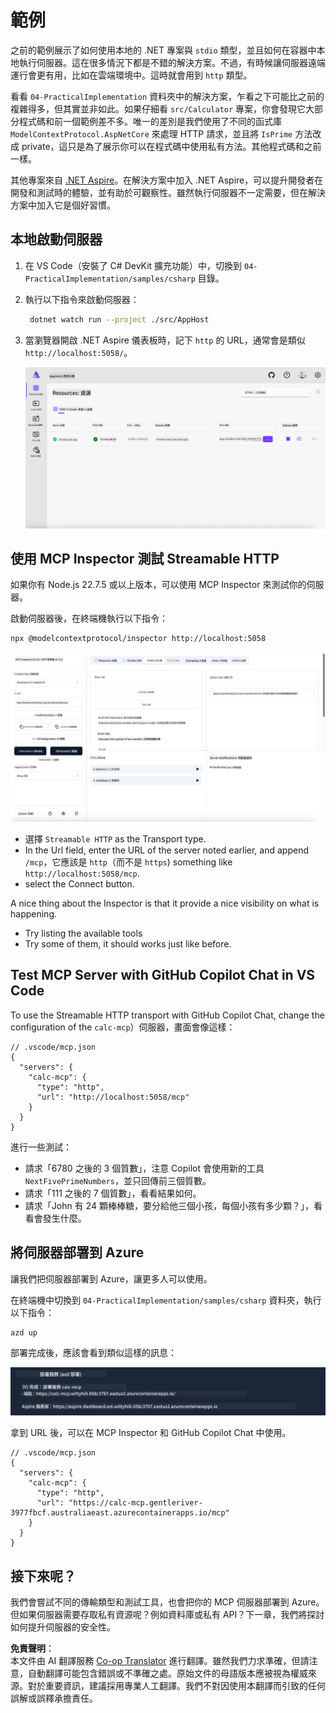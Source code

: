 <!--
CO_OP_TRANSLATOR_METADATA:
{
  "original_hash": "0bc7bd48f55f1565f1d95ccb2c16f728",
  "translation_date": "2025-06-18T07:47:34+00:00",
  "source_file": "04-PracticalImplementation/samples/csharp/README.md",
  "language_code": "hk"
}
-->
# 範例

之前的範例展示了如何使用本地的 .NET 專案與 `stdio` 類型，並且如何在容器中本地執行伺服器。這在很多情況下都是不錯的解決方案。不過，有時候讓伺服器遠端運行會更有用，比如在雲端環境中。這時就會用到 `http` 類型。

看看 `04-PracticalImplementation` 資料夾中的解決方案，乍看之下可能比之前的複雜得多，但其實並非如此。如果仔細看 `src/Calculator` 專案，你會發現它大部分程式碼和前一個範例差不多。唯一的差別是我們使用了不同的函式庫 `ModelContextProtocol.AspNetCore` 來處理 HTTP 請求，並且將 `IsPrime` 方法改成 private，這只是為了展示你可以在程式碼中使用私有方法。其他程式碼和之前一樣。

其他專案來自 [.NET Aspire](https://learn.microsoft.com/dotnet/aspire/get-started/aspire-overview)。在解決方案中加入 .NET Aspire，可以提升開發者在開發和測試時的體驗，並有助於可觀察性。雖然執行伺服器不一定需要，但在解決方案中加入它是個好習慣。

## 本地啟動伺服器

1. 在 VS Code（安裝了 C# DevKit 擴充功能）中，切換到 `04-PracticalImplementation/samples/csharp` 目錄。
1. 執行以下指令來啟動伺服器：

   ```bash
    dotnet watch run --project ./src/AppHost
   ```

1. 當瀏覽器開啟 .NET Aspire 儀表板時，記下 `http` 的 URL，通常會是類似 `http://localhost:5058/`。

   ![.NET Aspire 儀表板](../../../../../translated_images/dotnet-aspire-dashboard.0a7095710e9301e90df2efd867e1b675b3b9bc2ccd7feb1ebddc0751522bc37c.hk.png)

## 使用 MCP Inspector 測試 Streamable HTTP

如果你有 Node.js 22.7.5 或以上版本，可以使用 MCP Inspector 來測試你的伺服器。

啟動伺服器後，在終端機執行以下指令：

```bash
npx @modelcontextprotocol/inspector http://localhost:5058
```

![MCP Inspector](../../../../../translated_images/mcp-inspector.c223422b9b494fb4a518a3b3911b3e708e6a5715069470f9163ee2ee8d5f1ba9.hk.png)

- 選擇 `Streamable HTTP` as the Transport type.
- In the Url field, enter the URL of the server noted earlier, and append `/mcp`，它應該是 `http`（而不是 `https`) something like `http://localhost:5058/mcp`.
- select the Connect button.

A nice thing about the Inspector is that it provide a nice visibility on what is happening.

- Try listing the available tools
- Try some of them, it should works just like before.

## Test MCP Server with GitHub Copilot Chat in VS Code

To use the Streamable HTTP transport with GitHub Copilot Chat, change the configuration of the `calc-mcp`）伺服器，畫面會像這樣：

```jsonc
// .vscode/mcp.json
{
  "servers": {
    "calc-mcp": {
      "type": "http",
      "url": "http://localhost:5058/mcp"
    }
  }
}
```

進行一些測試：

- 請求「6780 之後的 3 個質數」，注意 Copilot 會使用新的工具 `NextFivePrimeNumbers`，並只回傳前三個質數。
- 請求「111 之後的 7 個質數」，看看結果如何。
- 請求「John 有 24 顆棒棒糖，要分給他三個小孩，每個小孩有多少顆？」，看看會發生什麼。

## 將伺服器部署到 Azure

讓我們把伺服器部署到 Azure，讓更多人可以使用。

在終端機中切換到 `04-PracticalImplementation/samples/csharp` 資料夾，執行以下指令：

```bash
azd up
```

部署完成後，應該會看到類似這樣的訊息：

![Azd 部署成功](../../../../../translated_images/azd-deployment-success.bd42940493f1b834a5ce6251a6f88966546009b350df59d0cc4a8caabe94a4f1.hk.png)

拿到 URL 後，可以在 MCP Inspector 和 GitHub Copilot Chat 中使用。

```jsonc
// .vscode/mcp.json
{
  "servers": {
    "calc-mcp": {
      "type": "http",
      "url": "https://calc-mcp.gentleriver-3977fbcf.australiaeast.azurecontainerapps.io/mcp"
    }
  }
}
```

## 接下來呢？

我們會嘗試不同的傳輸類型和測試工具，也會把你的 MCP 伺服器部署到 Azure。但如果伺服器需要存取私有資源呢？例如資料庫或私有 API？下一章，我們將探討如何提升伺服器的安全性。

**免責聲明**：  
本文件由 AI 翻譯服務 [Co-op Translator](https://github.com/Azure/co-op-translator) 進行翻譯。雖然我們力求準確，但請注意，自動翻譯可能包含錯誤或不準確之處。原始文件的母語版本應被視為權威來源。對於重要資訊，建議採用專業人工翻譯。我們不對因使用本翻譯而引致的任何誤解或誤釋承擔責任。